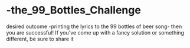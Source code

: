# -the_99_Bottles_Challenge
desired outcome -printing the lyrics to the 99 bottles of beer song- then you are successful! If you've come up with a fancy solution or something different, be sure to share it 
